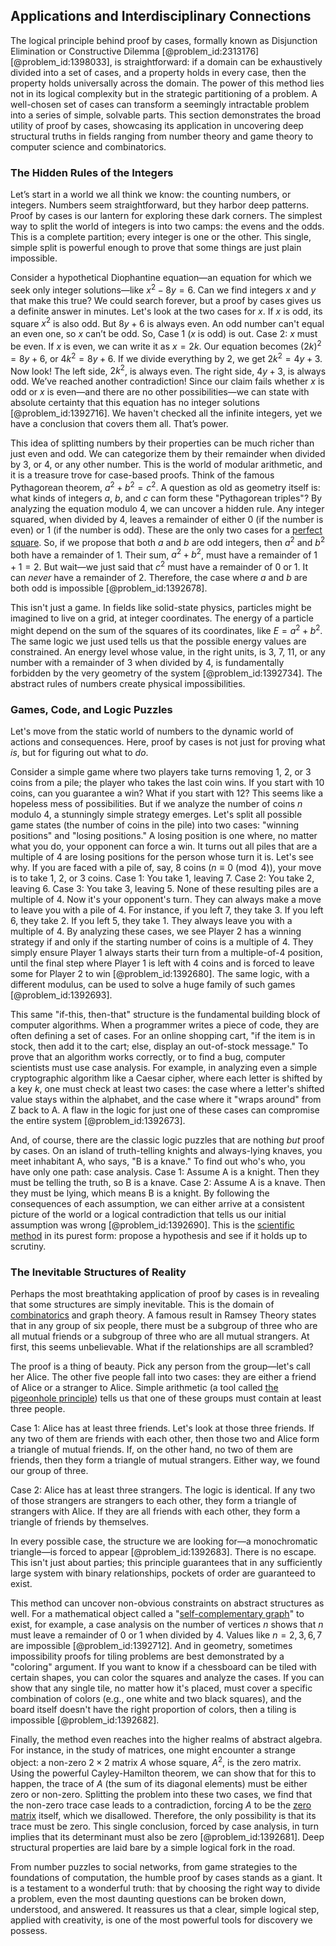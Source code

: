 ## Applications and Interdisciplinary Connections

The logical principle behind proof by cases, formally known as Disjunction Elimination or Constructive Dilemma [@problem_id:2313176][@problem_id:1398033], is straightforward: if a domain can be exhaustively divided into a set of cases, and a property holds in every case, then the property holds universally across the domain. The power of this method lies not in its logical complexity but in the strategic partitioning of a problem. A well-chosen set of cases can transform a seemingly intractable problem into a series of simple, solvable parts. This section demonstrates the broad utility of proof by cases, showcasing its application in uncovering deep structural truths in fields ranging from number theory and game theory to computer science and combinatorics.

### The Hidden Rules of the Integers

Let’s start in a world we all think we know: the counting numbers, or integers. Numbers seem straightforward, but they harbor deep patterns. Proof by cases is our lantern for exploring these dark corners. The simplest way to split the world of integers is into two camps: the evens and the odds. This is a complete partition; every integer is one or the other. This single, simple split is powerful enough to prove that some things are just plain impossible.

Consider a hypothetical Diophantine equation—an equation for which we seek only integer solutions—like $x^2 - 8y = 6$. Can we find integers $x$ and $y$ that make this true? We could search forever, but a proof by cases gives us a definite answer in minutes. Let's look at the two cases for $x$. If $x$ is odd, its square $x^2$ is also odd. But $8y+6$ is always even. An odd number can't equal an even one, so $x$ can’t be odd. So, Case 1 ($x$ is odd) is out. Case 2: $x$ must be even. If $x$ is even, we can write it as $x=2k$. Our equation becomes $(2k)^2 = 8y + 6$, or $4k^2 = 8y + 6$. If we divide everything by 2, we get $2k^2 = 4y + 3$. Now look! The left side, $2k^2$, is always even. The right side, $4y+3$, is always odd. We’ve reached another contradiction! Since our claim fails whether $x$ is odd or $x$ is even—and there are no other possibilities—we can state with absolute certainty that this equation has no integer solutions [@problem_id:1392716]. We haven't checked all the infinite integers, yet we have a conclusion that covers them all. That’s power.

This idea of splitting numbers by their properties can be much richer than just even and odd. We can categorize them by their remainder when divided by 3, or 4, or any other number. This is the world of modular arithmetic, and it is a treasure trove for case-based proofs. Think of the famous Pythagorean theorem, $a^2+b^2=c^2$. A question as old as geometry itself is: what kinds of integers $a$, $b$, and $c$ can form these "Pythagorean triples"? By analyzing the equation modulo 4, we can uncover a hidden rule. Any integer squared, when divided by 4, leaves a remainder of either 0 (if the number is even) or 1 (if the number is odd). These are the only two cases for a [perfect square](@article_id:635128). So, if we propose that both $a$ and $b$ are odd integers, then $a^2$ and $b^2$ both have a remainder of 1. Their sum, $a^2+b^2$, must have a remainder of $1+1=2$. But wait—we just said that $c^2$ must have a remainder of 0 or 1. It can *never* have a remainder of 2. Therefore, the case where $a$ and $b$ are both odd is impossible [@problem_id:1392678].

This isn't just a game. In fields like solid-state physics, particles might be imagined to live on a grid, at integer coordinates. The energy of a particle might depend on the sum of the squares of its coordinates, like $E = a^2 + b^2$. The same logic we just used tells us that the possible energy values are constrained. An energy level whose value, in the right units, is 3, 7, 11, or any number with a remainder of 3 when divided by 4, is fundamentally forbidden by the very geometry of the system [@problem_id:1392734]. The abstract rules of numbers create physical impossibilities.

### Games, Code, and Logic Puzzles

Let's move from the static world of numbers to the dynamic world of actions and consequences. Here, proof by cases is not just for proving what *is*, but for figuring out what to *do*.

Consider a simple game where two players take turns removing 1, 2, or 3 coins from a pile; the player who takes the last coin wins. If you start with 10 coins, can you guarantee a win? What if you start with 12? This seems like a hopeless mess of possibilities. But if we analyze the number of coins $n$ modulo 4, a stunningly simple strategy emerges. Let's split all possible game states (the number of coins in the pile) into two cases: "winning positions" and "losing positions." A losing position is one where, no matter what you do, your opponent can force a win. It turns out all piles that are a multiple of 4 are losing positions for the person whose turn it is. Let's see why. If you are faced with a pile of, say, 8 coins ($n \equiv 0 \pmod 4$), your move is to take 1, 2, or 3 coins. Case 1: You take 1, leaving 7. Case 2: You take 2, leaving 6. Case 3: You take 3, leaving 5. None of these resulting piles are a multiple of 4. Now it's your opponent's turn. They can always make a move to leave you with a pile of 4. For instance, if you left 7, they take 3. If you left 6, they take 2. If you left 5, they take 1. They always leave you with a multiple of 4. By analyzing these cases, we see Player 2 has a winning strategy if and only if the starting number of coins is a multiple of 4. They simply ensure Player 1 always starts their turn from a multiple-of-4 position, until the final step where Player 1 is left with 4 coins and is forced to leave some for Player 2 to win [@problem_id:1392680]. The same logic, with a different modulus, can be used to solve a huge family of such games [@problem_id:1392693].

This same "if-this, then-that" structure is the fundamental building block of computer algorithms. When a programmer writes a piece of code, they are often defining a set of cases. For an online shopping cart, "if the item is in stock, then add it to the cart; else, display an out-of-stock message." To prove that an algorithm works correctly, or to find a bug, computer scientists must use case analysis. For example, in analyzing even a simple cryptographic algorithm like a Caesar cipher, where each letter is shifted by a key $k$, one must check at least two cases: the case where a letter's shifted value stays within the alphabet, and the case where it "wraps around" from Z back to A. A flaw in the logic for just one of these cases can compromise the entire system [@problem_id:1392673].

And, of course, there are the classic logic puzzles that are nothing *but* proof by cases. On an island of truth-telling knights and always-lying knaves, you meet inhabitant A, who says, "B is a knave." To find out who's who, you have only one path: case analysis. Case 1: Assume A is a knight. Then they must be telling the truth, so B is a knave. Case 2: Assume A is a knave. Then they must be lying, which means B is a knight. By following the consequences of each assumption, we can either arrive at a consistent picture of the world or a logical contradiction that tells us our initial assumption was wrong [@problem_id:1392690]. This is the [scientific method](@article_id:142737) in its purest form: propose a hypothesis and see if it holds up to scrutiny.

### The Inevitable Structures of Reality

Perhaps the most breathtaking application of proof by cases is in revealing that some structures are simply inevitable. This is the domain of [combinatorics](@article_id:143849) and graph theory. A famous result in Ramsey Theory states that in any group of six people, there must be a subgroup of three who are all mutual friends or a subgroup of three who are all mutual strangers. At first, this seems unbelievable. What if the relationships are all scrambled?

The proof is a thing of beauty. Pick any person from the group—let's call her Alice. The other five people fall into two cases: they are either a friend of Alice or a stranger to Alice. Simple arithmetic (a tool called [the pigeonhole principle](@article_id:268204)) tells us that one of these groups must contain at least three people.

Case 1: Alice has at least three friends. Let's look at those three friends. If any two of them are friends with each other, then those two and Alice form a triangle of mutual friends. If, on the other hand, no two of them are friends, then they form a triangle of mutual strangers. Either way, we found our group of three.

Case 2: Alice has at least three strangers. The logic is identical. If any two of those strangers are strangers to each other, they form a triangle of strangers with Alice. If they are all friends with each other, they form a triangle of friends by themselves.

In every possible case, the structure we are looking for—a monochromatic triangle—is forced to appear [@problem_id:1392683]. There is no escape. This isn't just about parties; this principle guarantees that in any sufficiently large system with binary relationships, pockets of order are guaranteed to exist.

This method can uncover non-obvious constraints on abstract structures as well. For a mathematical object called a "[self-complementary graph](@article_id:263120)" to exist, for example, a case analysis on the number of vertices $n$ shows that $n$ must leave a remainder of 0 or 1 when divided by 4. Values like $n=2, 3, 6, 7$ are impossible [@problem_id:1392712]. And in geometry, sometimes impossibility proofs for tiling problems are best demonstrated by a "coloring" argument. If you want to know if a chessboard can be tiled with certain shapes, you can color the squares and analyze the cases. If you can show that any single tile, no matter how it's placed, must cover a specific combination of colors (e.g., one white and two black squares), and the board itself doesn't have the right proportion of colors, then a tiling is impossible [@problem_id:1392682].

Finally, the method even reaches into the higher realms of abstract algebra. For instance, in the study of matrices, one might encounter a strange object: a non-zero $2 \times 2$ matrix $A$ whose square, $A^2$, is the zero matrix. Using the powerful Cayley-Hamilton theorem, we can show that for this to happen, the trace of $A$ (the sum of its diagonal elements) must be either zero or non-zero. Splitting the problem into these two cases, we find that the non-zero trace case leads to a contradiction, forcing $A$ to be the [zero matrix](@article_id:155342) itself, which we disallowed. Therefore, the only possibility is that its trace must be zero. This single conclusion, forced by case analysis, in turn implies that its determinant must also be zero [@problem_id:1392681]. Deep structural properties are laid bare by a simple logical fork in the road.

From number puzzles to social networks, from game strategies to the foundations of computation, the humble proof by cases stands as a giant. It is a testament to a wonderful truth: that by choosing the right way to divide a problem, even the most daunting questions can be broken down, understood, and answered. It reassures us that a clear, simple logical step, applied with creativity, is one of the most powerful tools for discovery we possess.